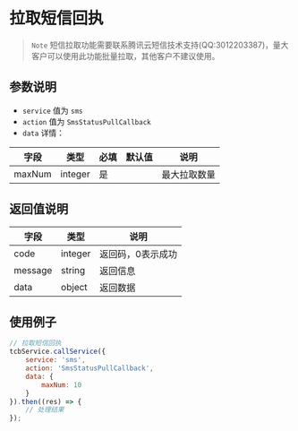 # 拉取短信回执

> `Note` 短信拉取功能需要联系腾讯云短信技术支持(QQ:3012203387)，量大客户可以使用此功能批量拉取，其他客户不建议使用。

## 参数说明

* `service` 值为 `sms`
* `action` 值为 `SmsStatusPullCallback`
* `data` 详情：

| 字段 | 类型 | 必填 | 默认值 | 说明
| --- | --- | --- | --- | ---
| maxNum | integer | 是 | | 最大拉取数量

## 返回值说明

 字段 | 类型 | 说明
| --- | --- | ---
| code | integer | 返回码，0表示成功
| message | string | 返回信息
| data | object | 返回数据

## 使用例子

```js
// 拉取短信回执
tcbService.callService({
    service: 'sms',
    action: 'SmsStatusPullCallback',
    data: {
        maxNum: 10
    }
}).then((res) => {
    // 处理结果
});
```